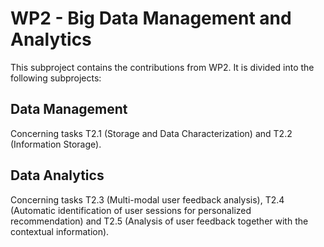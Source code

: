# WP2 - Big Data Management and Analytics
This subproject contains the contributions from WP2. It is divided into the following subprojects:

## Data Management
Concerning tasks T2.1 (Storage and Data Characterization) and T2.2 (Information Storage).

## Data Analytics
Concerning tasks T2.3 (Multi-modal user feedback analysis), T2.4 (Automatic identification of user sessions for personalized recommendation) and T2.5 (Analysis of user feedback together with the contextual information).
